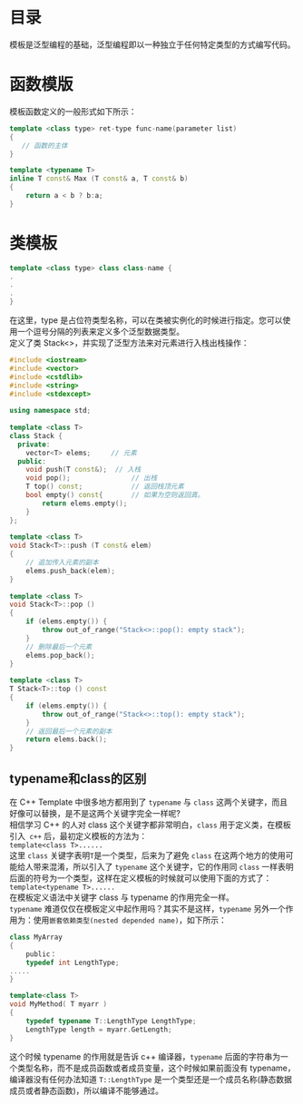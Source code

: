 # 目录

模板是泛型编程的基础，泛型编程即以一种独立于任何特定类型的方式编写代码。

# 函数模版
模板函数定义的一般形式如下所示：
```cpp
template <class type> ret-type func-name(parameter list)
{
   // 函数的主体
}
```

```cpp
template <typename T>
inline T const& Max (T const& a, T const& b) 
{ 
    return a < b ? b:a; 
} 
```

# 类模板
```cpp
template <class type> class class-name {
.
.
.
}
```
在这里，type 是占位符类型名称，可以在类被实例化的时候进行指定。您可以使用一个逗号分隔的列表来定义多个泛型数据类型。   
定义了类 Stack<>，并实现了泛型方法来对元素进行入栈出栈操作：
```cpp
#include <iostream>
#include <vector>
#include <cstdlib>
#include <string>
#include <stdexcept>
 
using namespace std;
 
template <class T>
class Stack { 
  private: 
    vector<T> elems;     // 元素 
  public: 
    void push(T const&);  // 入栈
    void pop();               // 出栈
    T top() const;            // 返回栈顶元素
    bool empty() const{       // 如果为空则返回真。
        return elems.empty(); 
    } 
}; 
 
template <class T>
void Stack<T>::push (T const& elem) 
{ 
    // 追加传入元素的副本
    elems.push_back(elem);    
} 
 
template <class T>
void Stack<T>::pop () 
{ 
    if (elems.empty()) { 
        throw out_of_range("Stack<>::pop(): empty stack"); 
    }
    // 删除最后一个元素
    elems.pop_back();         
} 
 
template <class T>
T Stack<T>::top () const 
{ 
    if (elems.empty()) { 
        throw out_of_range("Stack<>::top(): empty stack"); 
    }
    // 返回最后一个元素的副本 
    return elems.back();      
} 
```

## typename和class的区别
在 C++ Template 中很多地方都用到了 `typename` 与 `class` 这两个关键字，而且好像可以替换，是不是这两个关键字完全一样呢?  
相信学习 C++ 的人对 class 这个关键字都非常明白，`class` 用于定义类，在模板引入` c++` 后，最初定义模板的方法为：  
`template<class T>......`  
这里 `class` 关键字表明`T`是一个类型，后来为了避免 `class` 在这两个地方的使用可能给人带来混淆，所以引入了 `typename` 这个关键字，它的作用同
`class` 一样表明后面的符号为一个类型，这样在定义模板的时候就可以使用下面的方式了：  
`template<typename T>......`  
在模板定义语法中关键字 class 与 typename 的作用完全一样。  
`typename` 难道仅仅在模板定义中起作用吗？其实不是这样，`typename` 另外一个作用为：使用`嵌套依赖类型(nested depended name)`，如下所示：  
```cpp
class MyArray 
{ 
    public：
    typedef int LengthType;
.....
}

template<class T>
void MyMethod( T myarr ) 
{ 
    typedef typename T::LengthType LengthType; 
    LengthType length = myarr.GetLength; 
}
```
这个时候 typename 的作用就是告诉 c++ 编译器，`typename` 后面的字符串为一个类型名称，而不是成员函数或者成员变量，这个时候如果前面没有
typename，编译器没有任何办法知道 `T::LengthType` 是一个类型还是一个成员名称(静态数据成员或者静态函数)，所以编译不能够通过。
